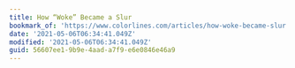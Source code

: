 ```yaml
---
title: How “Woke” Became a Slur
bookmark_of: 'https://www.colorlines.com/articles/how-woke-became-slur'
date: '2021-05-06T06:34:41.049Z'
modified: '2021-05-06T06:34:41.049Z'
guid: 56607ee1-9b9e-4aad-a7f9-e6e0846e46a9
---
```

 
